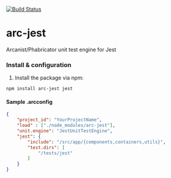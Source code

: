 [![Build Status](https://travis-ci.org/VISIT-X/arc-jest.svg?branch=master)](https://travis-ci.org/VISIT-X/arc-jest)


# arc-jest
Arcanist/Phabricator unit test engine for Jest

### Install & configuration

1. Install the package via npm:

```
npm install arc-jest jest
```

#### Sample .arcconfig

```json
{
    "project_id": "YourProjectName",
    "load" : ["./node_modules/arc-jest"],
    "unit.engine": "JestUnitTestEngine",
    "jest": {
        "include": "/src/app/{components,containers,utils}",
        "test.dirs": [
            "/tests/jest"
        ]
    }
}
```
